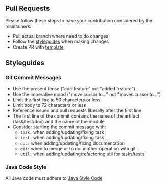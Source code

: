 ## Pull Requests
Please follow these steps to have your contribution considered by the maintainers:
- Pull actual branch where need to do changes
- Follow the [styleguides](#styleguides) when making changes
- Create PR with [template](PULL_REQUEST_TEMPLATE.md)


## Styleguides
### Git Commit Messages
- Use the present tense ("add feature" not "added feature")
- Use the imperative mood ("move cursor to..." not "moves cursor to...")
- Limit the first line to 50 characters or less
- Limit body to 72 characters or less
- Reference issues and pull requests liberally after the first line
- The first line of the commit contains the name of the artifact (task/test/doc) and the name of the module
- Consider starting the commit message with:
    - `task:` when adding/updating/fixing task
    - `test:` when adding/updating/fixing task
    - `doc:` when adding/updating/fixing documentation
    - `git:` when to merge or to do another operation with git
    - `util:` when adding/updating/refactoring util for tasks/tests
    

### Java Code Style
All Java code must adhere to [Java Style Code](https://github.com/rakovets/java-practice/wiki/java-code-style)